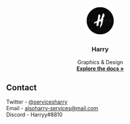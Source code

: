 
<br />
<p align="center">
  <a href="https://github.com/github_username/repo_name">
    <img src="images/logo.png" alt="Logo" width="80" height="80">
  </a>

  <h3 align="center">Harry</h3>

  <p align="center">
    Graphics & Design
    <br />
    <a href="https://github.com/github_username/repo_name"><strong>Explore the docs »</strong></a>

<!-- CONTACT -->
## Contact

Twitter - [@servicesharry](https://twitter.com/ServicesHarry/)
<br />Email - [alsoharry-services@mail.com](mailto:alsoharry-services@mail.com)
<br />Discord - Harryy#8810

